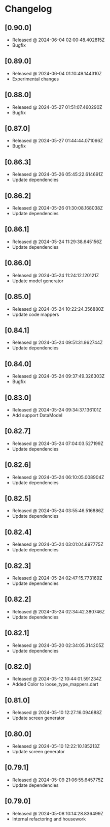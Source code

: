 # Changelog

## [0.90.0]

- Released @ 2024-06-04 02:00:48.402815Z
- Bugfix

## [0.89.0]

- Released @ 2024-06-04 01:10:49.144310Z
- Experimental changes

## [0.88.0]

- Released @ 2024-05-27 01:51:07.460290Z
- Bugfix

## [0.87.0]

- Released @ 2024-05-27 01:44:44.071066Z
- Bugfix

## [0.86.3]

- Released @ 2024-05-26 05:45:22.614691Z
- Update dependencies

## [0.86.2]

- Released @ 2024-05-26 01:30:08.168038Z
- Update dependencies

## [0.86.1]

- Released @ 2024-05-24 11:29:38.645156Z
- Update dependencies

## [0.86.0]

- Released @ 2024-05-24 11:24:12.120121Z
- Update model generator

## [0.85.0]

- Released @ 2024-05-24 10:22:24.356880Z
- Update code mappers

## [0.84.1]

- Released @ 2024-05-24 09:51:31.962744Z
- Update dependencies

## [0.84.0]

- Released @ 2024-05-24 09:37:49.326303Z
- Bugfix

## [0.83.0]

- Released @ 2024-05-24 09:34:37.136101Z
- Add support DataModel

## [0.82.7]

- Released @ 2024-05-24 07:04:03.527199Z
- Update dependencies

## [0.82.6]

- Released @ 2024-05-24 06:10:05.008904Z
- Update dependencies

## [0.82.5]

- Released @ 2024-05-24 03:55:46.516886Z
- Update dependencies

## [0.82.4]

- Released @ 2024-05-24 03:01:04.897775Z
- Update dependencies

## [0.82.3]

- Released @ 2024-05-24 02:47:15.773169Z
- Update dependencies

## [0.82.2]

- Released @ 2024-05-24 02:34:42.380746Z
- Update dependencies

## [0.82.1]

- Released @ 2024-05-20 02:34:05.314205Z
- Update dependencies

## [0.82.0]

- Released @ 2024-05-12 10:44:01.591234Z
- Added Color to loose_type_mappers.dart

## [0.81.0]

- Released @ 2024-05-10 12:27:16.094688Z
- Update screen generator

## [0.80.0]

- Released @ 2024-05-10 12:22:10.185213Z
- Update screen generator

## [0.79.1]

- Released @ 2024-05-09 21:06:55.645775Z
- Update dependencies

## [0.79.0]

- Released @ 2024-05-08 10:14:28.836499Z
- Internal refactoring and housework
